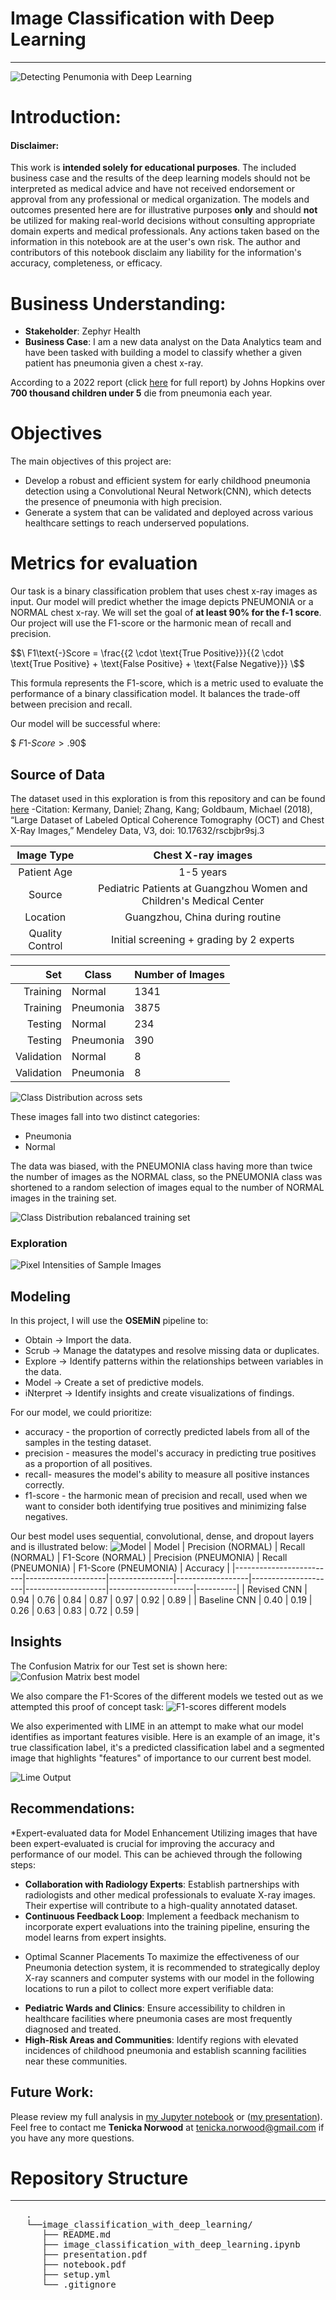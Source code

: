 # Image Classification with Deep Learning
***
![Detecting Penumonia with Deep Learning](https://github.com/dataeducator/image_classification_with_deep_learning/assets/107881738/7259f2f8-e4f5-412b-bd02-a66aac2b6058)


# Introduction: 
#### __Disclaimer:__
This work is __intended solely for educational purposes__. The included business case and the results of the deep learning models should not be interpreted as medical advice and have not received endorsement or approval from any professional or medical organization.
The models and outcomes presented here are for illustrative purposes __only__ and should __not__ be utilized for making real-world decisions without consulting appropriate domain experts and medical professionals. Any actions taken based on the information in this notebook are at the user's own risk.
The author and contributors of this notebook disclaim any liability for the information's accuracy, completeness, or efficacy.
# Business Understanding:
* __Stakeholder__: Zephyr Health
* __Business Case__: I am a new data analyst on the Data Analytics team and have been tasked with building a model to classify whether a given patient has pneumonia given a chest x-ray.

According to a 2022 report (click [here](https://www.jhsph.edu/ivac/wp-content/uploads/2019/10/PDPR_2022.pdf) for full report) by Johns Hopkins over __700 thousand children under 5__ die from pneumonia each year.
# Objectives
The main objectives of this project are:

* Develop a robust and efficient system for early childhood pneumonia detection using a Convolutional Neural Network(CNN), which detects the presence of pneumonia with high precision.
* Generate a system that can be validated and deployed across various healthcare settings to reach underserved populations.

# Metrics for evaluation
Our task is a binary classification problem that uses chest x-ray images as input. Our model will predict whether the image depicts PNEUMONIA or a NORMAL chest x-ray. We will set the goal of __at least 90%  for the f-1 score__.
Our project will use the F1-score or the harmonic mean of recall and precision.

$$\
F1\text{-}Score = \frac{{2 \cdot \text{True Positive}}}{{2 \cdot \text{True Positive} + \text{False Positive} + \text{False Negative}}}
\$$

This formula represents the F1-score, which is a metric used to evaluate the performance of a binary classification model. It balances the trade-off between precision and recall.

Our model will be successful where:

$$\
F1\text{-}Score > .90
\$$

## Source of Data
The dataset used in this exploration is from this repository and can be found [here](https://data.mendeley.com/datasets/rscbjbr9sj/2)
-Citation: Kermany, Daniel; Zhang, Kang; Goldbaum, Michael (2018), “Large Dataset of Labeled Optical Coherence Tomography (OCT) and Chest X-Ray Images,” Mendeley Data, V3, doi: 10.17632/rscbjbr9sj.3


|   Image Type   |   Chest X-ray images                                      |
|:--------------:|:-------------------------------------------------------:|
|  Patient Age   |   1-5 years                                             |
|    Source      |   Pediatric Patients at Guangzhou Women and Children's Medical Center |
|   Location     |   Guangzhou, China during routine                        |
| Quality Control|   Initial screening + grading by 2 experts             |

|    Set    |    Class   | Number of Images |                                        
|---------:|----------|----------------|
|  Training |   Normal   |      1341        |
|  Training | Pneumonia  |      3875        |
|   Testing |   Normal   |       234        |
|   Testing | Pneumonia  |       390        |
| Validation|   Normal   |        8         |
| Validation| Pneumonia  |        8         |

![Class Distribution across sets](https://github.com/dataeducator/image_classification_with_deep_learning/assets/107881738/ac6c107e-a5f2-4343-b3d1-759b97dff743)

These images fall into two distinct categories:
- Pneumonia
- Normal


The data was biased, with the PNEUMONIA class having more than twice the number of images as the NORMAL class, so the PNEUMONIA class was shortened to a random selection of images equal to the number of NORMAL images in the training set.

![Class Distribution rebalanced training set](https://github.com/dataeducator/image_classification_with_deep_learning/assets/107881738/dda7cbf1-b39f-45c4-bcfa-f59bc742fee7)


### Exploration

![Pixel Intensities of Sample Images](https://github.com/dataeducator/image_classification_with_deep_learning/assets/107881738/b0b11796-c5b4-4afd-a620-7402e6830588)


## Modeling
In this project, I will use the __OSEMiN__ pipeline to:

- Obtain → Import the data.
- Scrub → Manage the datatypes and resolve missing data or duplicates.
- Explore → Identify patterns within the relationships between variables in the data.
- Model → Create a set of predictive models.
- iNterpret → Identify insights and create visualizations of findings.

For our model, we could prioritize:

- accuracy - the proportion of correctly predicted labels from all of the samples in the testing dataset.
- precision - measures the model's accuracy in predicting true positives as a proportion of all positives.
- recall- measures the model's ability to measure all positive instances correctly.
- f1-score - the harmonic mean of precision and recall, used when we want to consider both identifying true positives and minimizing false negatives.

Our best model uses sequential, convolutional, dense, and dropout layers and is illustrated below:
![Model](https://github.com/dataeducator/image_classification_with_deep_learning/assets/107881738/c09fbb0b-835b-4e59-8a05-8d1fd41183a6)
| Model                   | Precision (NORMAL) | Recall (NORMAL) | F1-Score (NORMAL) | Precision (PNEUMONIA) | Recall (PNEUMONIA) | F1-Score (PNEUMONIA) | Accuracy | 
|-------------------------|--------------------|----------------|------------------|---------------------|--------------------|---------------------|----------|
| Revised CNN             | 0.94               | 0.76           | 0.84             | 0.87                | 0.97               | 0.92                | 0.89     |
| Baseline CNN            | 0.40               | 0.19           | 0.26             | 0.63                | 0.83               | 0.72                | 0.59     |


## Insights
The Confusion Matrix for our Test set is shown here:
![Confusion Matrix best model](https://github.com/dataeducator/image_classification_with_deep_learning/assets/107881738/aec157e2-2d7b-4257-828b-6df88e9ed755)

We also compare the F1-Scores of the different models we tested out as we attempted this proof of concept task:
![F1-scores different models](https://github.com/dataeducator/image_classification_with_deep_learning/assets/107881738/e79aac2b-8736-469e-a703-1e673746a2cd)

We also experimented with LIME in an attempt to make what our model identifies as important features visible. Here is an example of an image, it's true classification label,
it's a predicted classification label and a segmented image that highlights "features" of importance to our current best model.

![Lime Output](https://github.com/dataeducator/image_classification_with_deep_learning/assets/107881738/8de0095d-c294-4af2-95fd-5003b39e3db5)

## Recommendations:
*Expert-evaluated data for Model Enhancement
Utilizing images that have been expert-evaluated is crucial for improving the accuracy and performance of our model. This can be achieved through the following steps:
- **Collaboration with Radiology Experts**: Establish partnerships with radiologists and other medical professionals to evaluate X-ray images. Their expertise will contribute to a high-quality annotated dataset.
- **Continuous Feedback Loop**: Implement a feedback mechanism to incorporate expert evaluations into the training pipeline, ensuring the model learns from expert insights.
* Optimal Scanner Placements
To maximize the effectiveness of our Pneumonia detection system, it is recommended to strategically deploy X-ray scanners and computer systems with our model in the following locations to run a pilot to collect more expert verifiable data:
- **Pediatric Wards and Clinics**: Ensure accessibility to children in healthcare facilities where pneumonia cases are most frequently diagnosed and treated.
- **High-Risk Areas and Communities**: Identify regions with elevated incidences of childhood pneumonia and establish scanning facilities near these communities.

## Future Work: 
Please review my full analysis in [my Jupyter notebook]( ) or ([my presentation]( )).
Feel free to contact me __Tenicka Norwood__ at tenicka.norwood@gmail.com if you have any more questions.

# Repository Structure
***
<pre>
   .
   └──image_classification_with_deep_learning/
      ├── README.md                                            Overview for project reviewers  
      ├── image_classification_with_deep_learning.ipynb        Documentation of Full Analysis in Jupyter Notebook
      ├── presentation.pdf                                     PDF version of Full Analysis shown in a slide deck
      ├── notebook.pdf                                         PDF version of Full Analysis shown in Jupyter notebook
      ├── setup.yml                                            Includes instructions to obtain dataset
      └── .gitignore                                           Specifies intentionally untracked files
